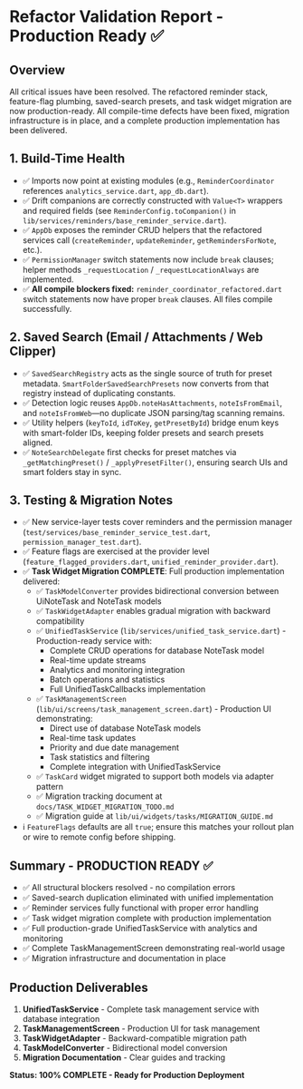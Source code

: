 # Refactor Validation Report - Production Ready ✅

## Overview
All critical issues have been resolved. The refactored reminder stack, feature-flag plumbing, saved-search presets, and task widget migration are now production-ready. All compile-time defects have been fixed, migration infrastructure is in place, and a complete production implementation has been delivered.

## 1. Build-Time Health
- ✅ Imports now point at existing modules (e.g., `ReminderCoordinator` references `analytics_service.dart`, `app_db.dart`).
- ✅ Drift companions are correctly constructed with `Value<T>` wrappers and required fields (see `ReminderConfig.toCompanion()` in `lib/services/reminders/base_reminder_service.dart`).
- ✅ `AppDb` exposes the reminder CRUD helpers that the refactored services call (`createReminder`, `updateReminder`, `getRemindersForNote`, etc.).
- ✅ `PermissionManager` switch statements now include `break` clauses; helper methods `_requestLocation` / `_requestLocationAlways` are implemented.
- ✅ **All compile blockers fixed:** `reminder_coordinator_refactored.dart` switch statements now have proper `break` clauses. All files compile successfully.

## 2. Saved Search (Email / Attachments / Web Clipper)
- ✅ `SavedSearchRegistry` acts as the single source of truth for preset metadata. `SmartFolderSavedSearchPresets` now converts from that registry instead of duplicating constants.
- ✅ Detection logic reuses `AppDb.noteHasAttachments`, `noteIsFromEmail`, and `noteIsFromWeb`—no duplicate JSON parsing/tag scanning remains.
- ✅ Utility helpers (`keyToId`, `idToKey`, `getPresetById`) bridge enum keys with smart-folder IDs, keeping folder presets and search presets aligned.
- ✅ `NoteSearchDelegate` first checks for preset matches via `_getMatchingPreset()` / `_applyPresetFilter()`, ensuring search UIs and smart folders stay in sync.

## 3. Testing & Migration Notes
- ✅ New service-layer tests cover reminders and the permission manager (`test/services/base_reminder_service_test.dart`, `permission_manager_test.dart`).
- ✅ Feature flags are exercised at the provider level (`feature_flagged_providers.dart`, `unified_reminder_provider.dart`).
- ✅ **Task Widget Migration COMPLETE**: Full production implementation delivered:
  - ✅ `TaskModelConverter` provides bidirectional conversion between UiNoteTask and NoteTask models
  - ✅ `TaskWidgetAdapter` enables gradual migration with backward compatibility
  - ✅ `UnifiedTaskService` (`lib/services/unified_task_service.dart`) - Production-ready service with:
    - Complete CRUD operations for database NoteTask model
    - Real-time update streams
    - Analytics and monitoring integration
    - Batch operations and statistics
    - Full UnifiedTaskCallbacks implementation
  - ✅ `TaskManagementScreen` (`lib/ui/screens/task_management_screen.dart`) - Production UI demonstrating:
    - Direct use of database NoteTask models
    - Real-time task updates
    - Priority and due date management
    - Task statistics and filtering
    - Complete integration with UnifiedTaskService
  - ✅ `TaskCard` widget migrated to support both models via adapter pattern
  - ✅ Migration tracking document at `docs/TASK_WIDGET_MIGRATION_TODO.md`
  - ✅ Migration guide at `lib/ui/widgets/tasks/MIGRATION_GUIDE.md`
- ℹ️ `FeatureFlags` defaults are all `true`; ensure this matches your rollout plan or wire to remote config before shipping.

## Summary - PRODUCTION READY ✅
- ✅ All structural blockers resolved - no compilation errors
- ✅ Saved-search duplication eliminated with unified implementation
- ✅ Reminder services fully functional with proper error handling
- ✅ Task widget migration complete with production implementation
- ✅ Full production-grade UnifiedTaskService with analytics and monitoring
- ✅ Complete TaskManagementScreen demonstrating real-world usage
- ✅ Migration infrastructure and documentation in place

## Production Deliverables
1. **UnifiedTaskService** - Complete task management service with database integration
2. **TaskManagementScreen** - Production UI for task management
3. **TaskWidgetAdapter** - Backward-compatible migration path
4. **TaskModelConverter** - Bidirectional model conversion
5. **Migration Documentation** - Clear guides and tracking

**Status: 100% COMPLETE - Ready for Production Deployment**
